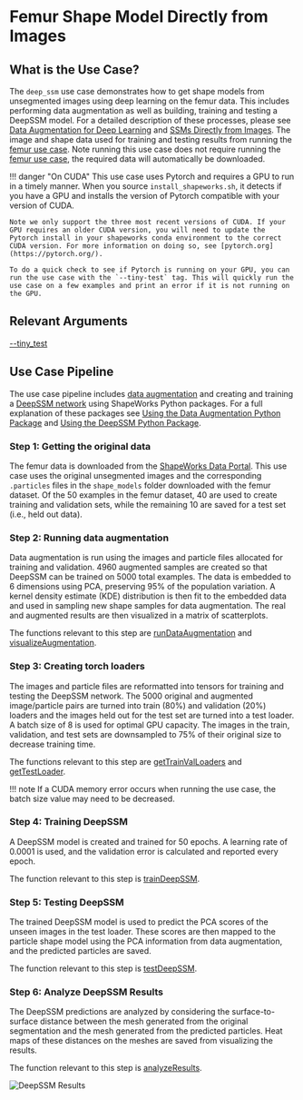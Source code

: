 # Femur Shape Model Directly from Images

## What is the Use Case? 
The `deep_ssm` use case demonstrates how to get shape models from unsegmented images using deep learning on the femur data. This includes performing data augmentation as well as building, training and testing a DeepSSM model. For a detailed description of these processes, please see [Data Augmentation for Deep Learning](../../deep-learning/data-augmentation.md) and [SSMs Directly from Images](../../deep-learning/deep-ssm.md). The image and shape data used for training and testing results from running the [femur use case](../mesh-based/femur.md). Note running this use case does not require running the [femur use case](../mesh-based/femur.md), the required data will automatically be downloaded.

!!! danger "On CUDA"
    This use case uses Pytorch and requires a GPU to run in a timely manner. When you source `install_shapeworks.sh`, it detects if you have a GPU and installs the version of Pytorch compatible with your version of CUDA. 
    
    Note we only support the three most recent versions of CUDA. If your GPU requires an older CUDA version, you will need to update the Pytorch install in your shapeworks conda environment to the correct CUDA version. For more information on doing so, see [pytorch.org](https://pytorch.org/). 
    
    To do a quick check to see if Pytorch is running on your GPU, you can run the use case with the `--tiny-test` tag. This will quickly run the use case on a few examples and print an error if it is not running on the GPU.

## Relevant Arguments
[--tiny_test](../use-cases.md#-tiny_test)

## Use Case Pipeline

The use case pipeline includes [data augmentation](../../deep-learning/data-augmentation.md) and creating and training a [DeepSSM network](../../deep-learning/deep-ssm.md) using ShapeWorks Python packages. For a full explanation of these packages see [Using the Data Augmentation Python Package](../../deep-learning/data-augmentation.md#Using-the-Data-Augmentation-Package) and [Using the DeepSSM Python Package](../../deep-learning/deep-ssm.md#Using-the-DeepSSM-Python-Package).

### Step 1: Getting the original data

The femur data is downloaded from the [ShapeWorks Data Portal](http://cibc1.sci.utah.edu:8080/). This use case uses the original unsegmented images and the corresponding `.particles` files in the `shape_models` folder downloaded with the femur dataset. Of the 50 examples in the femur dataset, 40 are used to create training and validation sets, while the remaining 10 are saved for a test set (i.e., held out data).

### Step 2: Running data augmentation
Data augmentation is run using the images and particle files allocated for training and validation. 4960 augmented samples are created so that DeepSSM can be trained on 5000 total examples. The data is embedded to 6 dimensions using PCA, preserving 95% of the population variation. A kernel density estimate (KDE) distribution is then fit to the embedded data and used in sampling new shape samples for data augmentation. The real and augmented results are then visualized in a matrix of scatterplots.

The functions relevant to this step are [runDataAugmentation](../../deep-learning/data-augmentation.md#Running-Data-Augmentation) and [visualizeAugmentation](../../deep-learning/data-augmentation.md#Visualizing-Data-Augmentation).

### Step 3: Creating torch loaders
The images and particle files are reformatted into tensors for training and testing the DeepSSM network. The 5000 original and augmented image/particle pairs are turned into train (80%) and validation (20%) loaders and the images held out for the test set are turned into a test loader. A batch size of 8 is used for optimal GPU capacity. The images in the train, validation, and test sets are downsampled to 75% of their original size to decrease training time.

The functions relevant to this step are [getTrainValLoaders](../../deep-learning/deep-ssm.md#Get-train-and-validation-torch-loaders) and [getTestLoader](../../deep-learning/deep-ssm.md#Get-test-torch-loader).

!!! note 
    If a CUDA memory error occurs when running the use case, the batch size value may need to be decreased. 

### Step 4: Training DeepSSM 
A DeepSSM model is created and trained for 50 epochs. A learning rate of 0.0001 is used, and the validation error is calculated and reported every epoch.

The function relevant to this step is [trainDeepSSM](../../deep-learning/deep-ssm.md#Train-DeepSSM).

### Step 5: Testing DeepSSM
The trained DeepSSM model is used to predict the PCA scores of the unseen images in the test loader. These scores are then mapped to the particle shape model using the PCA information from data augmentation, and the predicted particles are saved.

The function relevant to this step is [testDeepSSM](../../deep-learning/deep-ssm.md#Test-DeepSSM).

### Step 6: Analyze DeepSSM Results
The DeepSSM predictions are analyzed by considering the surface-to-surface distance between the mesh generated from the original segmentation and the mesh generated from the predicted particles. Heat maps of these distances on the meshes are saved from visualizing the results.

The function relevant to this step is [analyzeResults](../../deep-learning/deep-ssm.md#Analyze-Results).

![DeepSSM Results](../../img/deep-learning/DeepSSMResults.png)